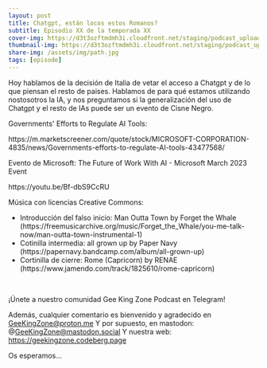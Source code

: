 ```yaml
---
layout: post
title: Chatgpt, están locos estos Romanos?
subtitle: Episodio XX de la temporada XX
cover-img: https://d3t3ozftmdmh3i.cloudfront.net/staging/podcast_uploaded_episode/14743809/14743809-1691157355695-0b36b4eae2a72.jpg
thumbnail-img: https://d3t3ozftmdmh3i.cloudfront.net/staging/podcast_uploaded_episode/14743809/14743809-1691157355695-0b36b4eae2a72.jpg
share-img: /assets/img/path.jpg
tags: [episode]
---
```


<p>Hoy hablamos de la decisión de Italia de vetar el acceso a Chatgpt y de lo que piensan el resto de paises.
Hablamos de para qué estamos utilizando nostosotros la IA, y nos preguntamos si la generalización del uso de Chatgpt y el resto de IAs puede ser un evento de Cisne Negro.</p>
<p>Governments' Efforts to Regulate AI Tools:</p>
<p>https://m.marketscreener.com/quote/stock/MICROSOFT-CORPORATION-4835/news/Governments-efforts-to-regulate-AI-tools-43477568/</p>
<p>Evento de Microsoft: The Future of Work With AI - Microsoft March 2023 Event</p>
<p>https://youtu.be/Bf-dbS9CcRU</p>
<p>Música con licencias Creative Commons:
</p>
<ul>
 <li>Introducción del falso inicio: Man Outta Town by Forget the Whale (https://freemusicarchive.org/music/Forget_the_Whale/you-me-talk-now/man-outta-town-instrumental-1)</li>
 <li>Cotinilla intermedia: all grown up by Paper Navy (https://papernavy.bandcamp.com/album/all-grown-up)</li>
 <li>Cortinilla de cierre: Rome (Capricorn) by RENAE (https://www.jamendo.com/track/1825610/rome-capricorn)</li>
</ul>
<p><br /></p>
<p>¡Únete a nuestro comunidad Gee King Zone Podcast en Telegram!

Además, cualquier comentario es bienvenido y agradecido en GeeKingZone@proton.me
Y por supuesto, en mastodon: @GeeKingZone@mastodon.social
Y nuestra web: https://geekingzone.codeberg.page

Os esperamos...</p>
<p><br /></p>
